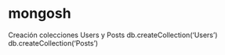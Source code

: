 # mongosh



Creación colecciones Users y Posts
db.createCollection(‘Users’)
db.createCollection(‘Posts’)
